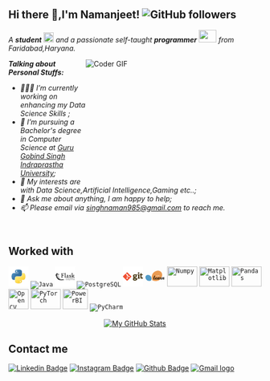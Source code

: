## Hi there 👋,I'm Namanjeet! ![GitHub followers](https://img.shields.io/github/followers/OfficialNMN?style=social)

<p>
  <em>
    A <b>student</b> <img src="https://raw.githubusercontent.com/TheDudeThatCode/TheDudeThatCode/master/Assets/Medal.gif" width=20 height=20> and a passionate self-taught <b>programmer</b> <img src="https://raw.githubusercontent.com/TheDudeThatCode/TheDudeThatCode/master/Assets/Developer.gif" width=35 height=25> from Faridabad,Haryana.
  </em>
 </p>
 
 <img align="right" alt="Coder GIF" height=250 width=350 src="https://magiccopy.xyz/assets/images/hadder.gif" />
 
 <em>
  
**Talking about Personal Stuffs:**

- 👨🏽‍💻 I’m currently working on enhancing my Data Science Skills ;
- 💼 I’m pursuing a Bachelor's degree in Computer Science at [Guru Gobind Singh Indraprastha University](http://www.ipu.ac.in/);
- 🤔 My interests are with Data Science,Artificial Intelligence,Gaming etc..;
- 💬 Ask me about anything, I am happy to help;
- 📫 Please email via singhnaman985@gmail.com to reach me.
<br/> 
</em>

## Worked with 

<code><img height="40" src="https://raw.githubusercontent.com/github/explore/80688e429a7d4ef2fca1e82350fe8e3517d3494d/topics/python/python.png" title="Python"></code>
<code><img height="40" src="https://www.import.io/wp-content/uploads/2012/04/java-logo-1-300x184.png" title="Java"></code>
<code><img height="40" src="https://raw.githubusercontent.com/github/explore/80688e429a7d4ef2fca1e82350fe8e3517d3494d/topics/flask/flask.png" title="Flask"></code>
<code><img height="40" src="https://www.postgresql.org/media/img/about/press/elephant.png" title="PostgreSQL"></code>
<code><img height="40" src="https://raw.githubusercontent.com/github/explore/80688e429a7d4ef2fca1e82350fe8e3517d3494d/topics/git/git.png" title="Git"></code>
<code><img height="40" src="https://raw.githubusercontent.com/github/explore/80688e429a7d4ef2fca1e82350fe8e3517d3494d/topics/scikit-learn/scikit-learn.png" title="Sklearn"></code>
<code><img height="40" width ="60" src="https://raw.githubusercontent.com/numpy/numpy/7e7f4adab814b223f7f917369a72757cd28b10cb/branding/icons/numpylogo.svg" title="Numpy"></code>
<code><img height="40" width ="60" src="https://matplotlib.org/_static/logo2.svg" title="Matplotlib"></code>
<code><img height="40" width ="60" src="https://raw.githubusercontent.com/pandas-dev/pandas/761bceb77d44aa63b71dda43ca46e8fd4b9d7422/web/pandas/static/img/pandas.svg" title="Pandas"></code>
<code><img height="40" width ="40" src="https://raw.githubusercontent.com/opencv/opencv/master/samples/data/opencv-logo.png" title="OpenCV"></code>
<code><img height="40" width ="60" src="https://raw.githubusercontent.com/pytorch/pytorch/master/docs/source/_static/img/pytorch-logo-dark.svg" title="PyTorch"></code>
<code><img height="40" width ="50" src="https://i1.wp.com/www.bconcepts.pt/wp-content/uploads/2019/04/PowerBI-Logo.png?fit=350%2C350&ssl=1" title="PowerBI"></code>
<code><img src="https://img.icons8.com/color/40/000000/pycharm.png" title="PyCharm"/></code>


<p align="center">
<a href="https://github.com/OfficialNMN"> <img align="center" src="https://github-readme-stats.vercel.app/api?username=OfficialNMN&show_icons=true&title_color=ffc857&icon_color=8ac926&text_color=daf7dc&bg_color=151515" alt="My GitHub Stats"></a>
</p> 

## Contact me

[![Linkedin Badge](https://img.shields.io/badge/linkedin-%230077B5.svg?&style=for-the-badge&logo=linkedin&logoColor=white)](https://www.linkedin.com/in/namanjeet-singh-86202917a/)
[![Instagram Badge](https://img.shields.io/badge/instagram-%23E4405F.svg?&style=for-the-badge&logo=instagram&logoColor=white)](https://www.instagram.com/official07nmn)
[![Github Badge](https://img.shields.io/badge/github-%23100000.svg?&style=for-the-badge&logo=github&logoColor=white)](https://github.com/OfficialNMN)
[<img src="https://github.com/TheDudeThatCode/TheDudeThatCode/blob/master/Assets/Gmail.svg" alt="Gmail logo" height="32">](mailto:singhnaman985@gmail.com)



